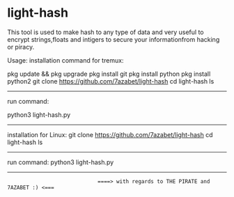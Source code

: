 # light-hash
This tool is used to make hash to any type of data and very useful to encrypt strings,floats and intigers to secure your informationfrom hacking or piracy.

Usage:
installation command for tremux:

pkg update && pkg upgrade
pkg install git
pkg install python
pkg install python2
git clone https://github.com/7azabet/light-hash
cd light-hash
ls
______________
run command:

python3 light-hash.py
________________________

installation for Linux:
git clone https://github.com/7azabet/light-hash
cd light-hash
ls
__________________
run command:
python3 light-hash.py
_____________________

                                 ====> with regards to THE PIRATE and 7AZABET :) <===

